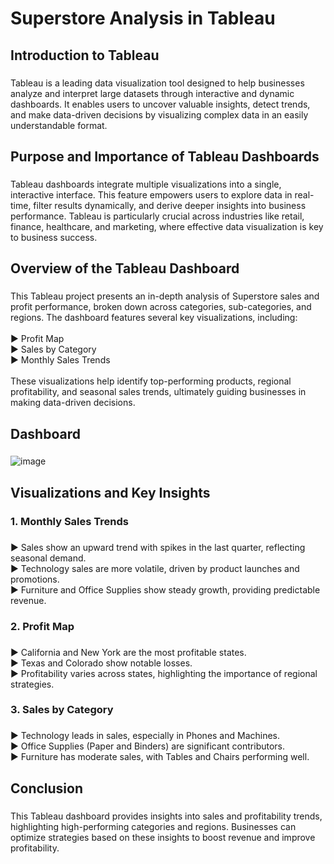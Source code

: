 # <h1 align="left">Superstore Analysis in Tableau</h1>

###

<h2 align="left">Introduction to Tableau</h2>

###

<p align="left">Tableau is a leading data visualization tool designed to help businesses analyze and interpret large datasets through interactive and dynamic dashboards. It enables users to uncover valuable insights, detect trends, and make data-driven decisions by visualizing complex data in an easily understandable format.</p>

###

<h2 align="left">Purpose and Importance of Tableau Dashboards</h2>

###

<p align="left">Tableau dashboards integrate multiple visualizations into a single, interactive interface. This feature empowers users to explore data in real-time, filter results dynamically, and derive deeper insights into business performance. Tableau is particularly crucial across industries like retail, finance, healthcare, and marketing, where effective data visualization is key to business success.</p>

###

<h2 align="left">Overview of the Tableau Dashboard</h2>

###

<p align="left">This Tableau project presents an in-depth analysis of Superstore sales and profit performance, broken down across categories, sub-categories, and regions. The dashboard features several key visualizations, including:<br><br>► Profit Map<br>► Sales by Category<br>► Monthly Sales Trends<br><br>These visualizations help identify top-performing products, regional profitability, and seasonal sales trends, ultimately guiding businesses in making data-driven decisions.</p>

###

<h2 align="left">Dashboard</h2>

###
![image](https://github.com/user-attachments/assets/51ab2773-9a37-437f-b51a-b162f63e88b9)


<h2 align="left">Visualizations and Key Insights</h2>

###

<h3 align="left">1. Monthly Sales Trends</h3>

###

<p align="left">► Sales show an upward trend with spikes in the last quarter, reflecting seasonal demand.<br>► Technology sales are more volatile, driven by product launches and promotions.<br>► Furniture and Office Supplies show steady growth, providing predictable revenue.</p>

###

<h3 align="left">2. Profit Map</h3>

###

<p align="left">► California and New York are the most profitable states.<br>► Texas and Colorado show notable losses.<br>► Profitability varies across states, highlighting the importance of regional strategies.</p>

###

<h3 align="left">3. Sales by Category</h3>

###

<p align="left">► Technology leads in sales, especially in Phones and Machines.<br>► Office Supplies (Paper and Binders) are significant contributors.<br>► Furniture has moderate sales, with Tables and Chairs performing well.</p>

###

<h2 align="left">Conclusion</h2>

###

<p align="left">This Tableau dashboard provides insights into sales and profitability trends, highlighting high-performing categories and regions. Businesses can optimize strategies based on these insights to boost revenue and improve profitability.</p>

###
